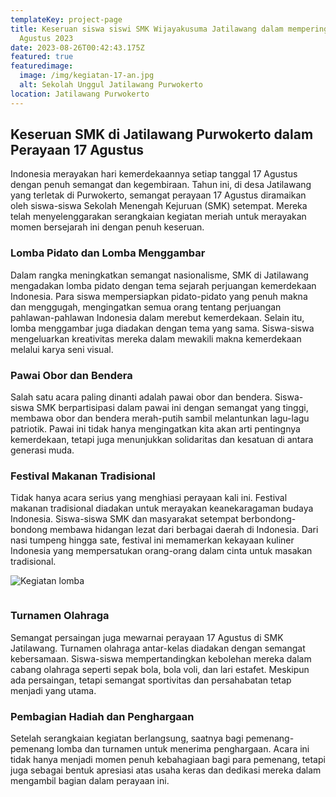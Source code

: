 ```yaml
---
templateKey: project-page
title: Keseruan siswa siswi SMK Wijayakusuma Jatilawang dalam memperingati 17
  Agustus 2023
date: 2023-08-26T00:42:43.175Z
featured: true
featuredimage:
  image: /img/kegiatan-17-an.jpg
  alt: Sekolah Unggul Jatilawang Purwokerto
location: Jatilawang Purwokerto
---
```

## **Keseruan SMK di Jatilawang Purwokerto dalam Perayaan 17 Agustus**

Indonesia merayakan hari kemerdekaannya setiap tanggal 17 Agustus dengan penuh semangat dan kegembiraan. Tahun ini, di desa Jatilawang yang terletak di Purwokerto, semangat perayaan 17 Agustus diramaikan oleh siswa-siswa Sekolah Menengah Kejuruan (SMK) setempat. Mereka telah menyelenggarakan serangkaian kegiatan meriah untuk merayakan momen bersejarah ini dengan penuh keseruan.

### **Lomba Pidato dan Lomba Menggambar**

Dalam rangka meningkatkan semangat nasionalisme, SMK di Jatilawang mengadakan lomba pidato dengan tema sejarah perjuangan kemerdekaan Indonesia. Para siswa mempersiapkan pidato-pidato yang penuh makna dan menggugah, mengingatkan semua orang tentang perjuangan pahlawan-pahlawan Indonesia dalam merebut kemerdekaan. Selain itu, lomba menggambar juga diadakan dengan tema yang sama. Siswa-siswa mengeluarkan kreativitas mereka dalam mewakili makna kemerdekaan melalui karya seni visual.

### **Pawai Obor dan Bendera**

Salah satu acara paling dinanti adalah pawai obor dan bendera. Siswa-siswa SMK berpartisipasi dalam pawai ini dengan semangat yang tinggi, membawa obor dan bendera merah-putih sambil melantunkan lagu-lagu patriotik. Pawai ini tidak hanya mengingatkan kita akan arti pentingnya kemerdekaan, tetapi juga menunjukkan solidaritas dan kesatuan di antara generasi muda.

### **Festival Makanan Tradisional**

Tidak hanya acara serius yang menghiasi perayaan kali ini. Festival makanan tradisional diadakan untuk merayakan keanekaragaman budaya Indonesia. Siswa-siswa SMK dan masyarakat setempat berbondong-bondong membawa hidangan lezat dari berbagai daerah di Indonesia. Dari nasi tumpeng hingga sate, festival ini memamerkan kekayaan kuliner Indonesia yang mempersatukan orang-orang dalam cinta untuk masakan tradisional.

![Kegiatan lomba](/img/kegiatan-17an2.jpg "Kegiatan lomba siswa dan siswi")

![]()

### **Turnamen Olahraga**

Semangat persaingan juga mewarnai perayaan 17 Agustus di SMK Jatilawang. Turnamen olahraga antar-kelas diadakan dengan semangat kebersamaan. Siswa-siswa mempertandingkan kebolehan mereka dalam cabang olahraga seperti sepak bola, bola voli, dan lari estafet. Meskipun ada persaingan, tetapi semangat sportivitas dan persahabatan tetap menjadi yang utama.

### **Pembagian Hadiah dan Penghargaan**

Setelah serangkaian kegiatan berlangsung, saatnya bagi pemenang-pemenang lomba dan turnamen untuk menerima penghargaan. Acara ini tidak hanya menjadi momen penuh kebahagiaan bagi para pemenang, tetapi juga sebagai bentuk apresiasi atas usaha keras dan dedikasi mereka dalam mengambil bagian dalam perayaan ini.